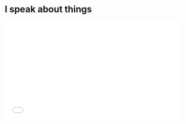 # I speak about things

<iframe width="560" height="315" src="//www.youtube.com/embed/HE1lCpp63pU" frameborder="0" allowfullscreen></iframe>